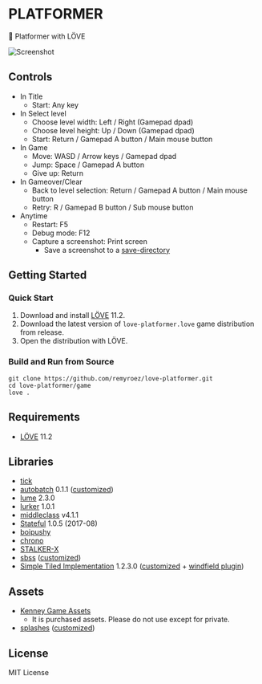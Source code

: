 # PLATFORMER

:runner: Platformer with LÖVE

![Screenshot](https://user-images.githubusercontent.com/1193542/58362964-6ee44480-7ed8-11e9-9895-05b97cd3d7ba.png)

## Controls

- In Title
    - Start: Any key
- In Select level
    - Choose level width: Left / Right (Gamepad dpad)
    - Choose level height: Up / Down (Gamepad dpad)
    - Start: Return / Gamepad A button / Main mouse button
- In Game
    - Move: WASD / Arrow keys / Gamepad dpad
    - Jump: Space / Gamepad A button
    - Give up: Return
- In Gameover/Clear
    - Back to level selection: Return / Gamepad A button / Main mouse button
    - Retry: R / Gamepad B button / Sub mouse button
- Anytime
    - Restart: F5
    - Debug mode: F12
    - Capture a screenshot: Print screen
        - Save a screenshot to a [save-directory](https://love2d.org/wiki/love.filesystem)

## Getting Started

### Quick Start

1. Download and install [LÖVE](https://love2d.org/) 11.2.
1. Download the latest version of `love-platformer.love` game distribution from release.
1. Open the distribution with LÖVE.

### Build and Run from Source

```
git clone https://github.com/remyroez/love-platformer.git
cd love-platformer/game
love .
```

## Requirements

- [LÖVE](https://love2d.org/) 11.2

## Libraries

- [tick](https://github.com/bjornbytes/tick/tree/040f3c1db1cc545336c507ef0bf91754e4705370)
- [autobatch](https://github.com/rxi/autobatch) 0.1.1 ([customized](https://github.com/remyroez/autobatch))
- [lume](https://github.com/rxi/lume/tree/d8c2eddc10af994ad4956cf0b7ae7188e86db47e) 2.3.0
- [lurker](https://github.com/rxi/lurker/tree/4e34f47f9ed95477407425c5b25a779fac3eb9a7) 1.0.1
- [middleclass](https://github.com/kikito/middleclass) v4.1.1
- [Stateful](https://github.com/kikito/stateful.lua) 1.0.5 (2017-08)
- [boipushy](https://github.com/adnzzzzZ/boipushy/tree/863af7f87beaac67cba40001be9a36ae76bad76b)
- [chrono](https://github.com/adnzzzzZ/chrono/tree/d31b96355b59320b6f8f0a1f5dcb0833c8bb5c2c)
- [STALKER-X](https://github.com/adnzzzzZ/STALKER-X/tree/243e67b5d30ec7762c579b027dadaa3d3696b1cd)
- [sbss](https://github.com/mikufuworks/sbss) ([customized](https://github.com/remyroez/sbss))
- [Simple Tiled Implementation](https://github.com/karai17/Simple-Tiled-Implementation/) 1.2.3.0 ([customized](https://github.com/remyroez/Simple-Tiled-Implementation) + [windfield plugin](https://github.com/remyroez/sti-windfield))

## Assets

- [Kenney Game Assets](https://itch.io/s/6789/kenney-bundle)
    - It is purchased assets. Please do not use except for private.
- [splashes](https://github.com/love2d-community/splashes) ([customized](https://github.com/remyroez/splashes))

## License

MIT License
